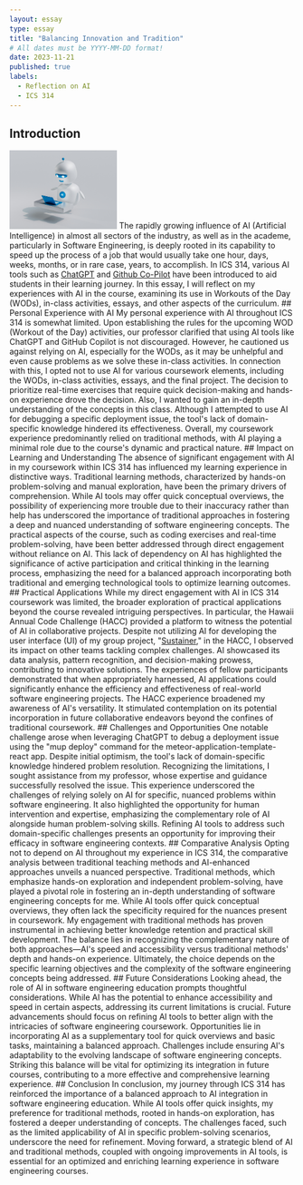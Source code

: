 ```yaml
---
layout: essay
type: essay
title: "Balancing Innovation and Tradition"
# All dates must be YYYY-MM-DD format!
date: 2023-11-21
published: true
labels:
  - Reflection on AI
  - ICS 314
---
```


## Introduction
<img width="190px" class="float-start me-3 rounded" src="../img/essay-photos/ai.png" alt="ai">
The rapidly growing influence of AI (Artificial Intelligence) in almost all sectors of the industry, as well as in the academe, particularly in Software Engineering, is deeply rooted in its capability to speed up the process of a job that would usually take one hour, days, weeks, months, or in rare case, years, to accomplish. In ICS 314, various AI tools such as <a href="https://chat.openai.com/auth/login" target ="/blank">ChatGPT</a> and <a href="https://github.com/features/copilot" target ="/blank">Github Co-Pilot</a> have been introduced to aid students in their learning journey. In this essay, I will reflect on my experiences with AI in the course, examining its use in Workouts of the Day (WODs), in-class activities, essays, and other aspects of the curriculum.
## Personal Experience with AI
My personal experience with AI throughout ICS 314 is somewhat limited. Upon establishing the rules for the upcoming WOD (Workout of the Day) activities, our professor clarified that using AI tools like ChatGPT and GitHub Copilot is not discouraged. However, he cautioned us against relying on AI, especially for the WODs, as it may be unhelpful and even cause problems as we solve these in-class activities. In connection with this, I opted not to use AI for various coursework elements, including the WODs, in-class activities, essays, and the final project. The decision to prioritize real-time exercises that require quick decision-making and hands-on experience drove the decision. Also, I wanted to gain an in-depth understanding of the concepts in this class. Although I attempted to use AI for debugging a specific deployment issue, the tool's lack of domain-specific knowledge hindered its effectiveness. Overall, my coursework experience predominantly relied on traditional methods, with AI playing a minimal role due to the course's dynamic and practical nature.
## Impact on Learning and Understanding
The absence of significant engagement with AI in my coursework within ICS 314 has influenced my learning experience in distinctive ways. Traditional learning methods, characterized by hands-on problem-solving and manual exploration, have been the primary drivers of comprehension. While AI tools may offer quick conceptual overviews, the possibility of experiencing more trouble due to their inaccuracy rather than help has underscored the importance of traditional approaches in fostering a deep and nuanced understanding of software engineering concepts. The practical aspects of the course, such as coding exercises and real-time problem-solving, have been better addressed through direct engagement without reliance on AI. This lack of dependency on AI has highlighted the significance of active participation and critical thinking in the learning process, emphasizing the need for a balanced approach incorporating both traditional and emerging technological tools to optimize learning outcomes.
## Practical Applications
While my direct engagement with AI in ICS 314 coursework was limited, the broader exploration of practical applications beyond the course revealed intriguing perspectives. In particular, the Hawaii Annual Code Challenge (HACC) provided a platform to witness the potential of AI in collaborative projects. Despite not utilizing AI for developing the user interface (UI) of my group project, "<a href="https://sustainer.online/" target="/blank">Sustainer</a>," in the HACC, I observed its impact on other teams tackling complex challenges. AI showcased its data analysis, pattern recognition, and decision-making prowess, contributing to innovative solutions. The experiences of fellow participants demonstrated that when appropriately harnessed, AI applications could significantly enhance the efficiency and effectiveness of real-world software engineering projects. The HACC experience broadened my awareness of AI's versatility. It stimulated contemplation on its potential incorporation in future collaborative endeavors beyond the confines of traditional coursework.
## Challenges and Opportunities
One notable challenge arose when leveraging ChatGPT to debug a deployment issue using the "mup deploy" command for the meteor-application-template-react app. Despite initial optimism, the tool's lack of domain-specific knowledge hindered problem resolution. Recognizing the limitations, I sought assistance from my professor, whose expertise and guidance successfully resolved the issue. This experience underscored the challenges of relying solely on AI for specific, nuanced problems within software engineering. It also highlighted the opportunity for human intervention and expertise, emphasizing the complementary role of AI alongside human problem-solving skills. Refining AI tools to address such domain-specific challenges presents an opportunity for improving their efficacy in software engineering contexts.
## Comparative Analysis
Opting not to depend on AI throughout my experience in ICS 314, the comparative analysis between traditional teaching methods and AI-enhanced approaches unveils a nuanced perspective. Traditional methods, which emphasize hands-on exploration and independent problem-solving, have played a pivotal role in fostering an in-depth understanding of software engineering concepts for me. While AI tools offer quick conceptual overviews, they often lack the specificity required for the nuances present in coursework. My engagement with traditional methods has proven instrumental in achieving better knowledge retention and practical skill development. The balance lies in recognizing the complementary nature of both approaches—AI's speed and accessibility versus traditional methods' depth and hands-on experience. Ultimately, the choice depends on the specific learning objectives and the complexity of the software engineering concepts being addressed.
## Future Considerations
Looking ahead, the role of AI in software engineering education prompts thoughtful considerations. While AI has the potential to enhance accessibility and speed in certain aspects, addressing its current limitations is crucial. Future advancements should focus on refining AI tools to better align with the intricacies of software engineering coursework. Opportunities lie in incorporating AI as a supplementary tool for quick overviews and basic tasks, maintaining a balanced approach. Challenges include ensuring AI's adaptability to the evolving landscape of software engineering concepts. Striking this balance will be vital for optimizing its integration in future courses, contributing to a more effective and comprehensive learning experience.
## Conclusion
In conclusion, my journey through ICS 314 has reinforced the importance of a balanced approach to AI integration in software engineering education. While AI tools offer quick insights, my preference for traditional methods, rooted in hands-on exploration, has fostered a deeper understanding of concepts. The challenges faced, such as the limited applicability of AI in specific problem-solving scenarios, underscore the need for refinement. Moving forward, a strategic blend of AI and traditional methods, coupled with ongoing improvements in AI tools, is essential for an optimized and enriching learning experience in software engineering courses.
